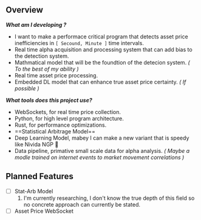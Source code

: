 ## Overview

***What am I developing ?***
+ I want to make a performace critical program that detects asset price inefficiencies in `[ Secound, Minute ]` time intervals.
+ Real time alpha acquisition and processing system that can add bias to the detection system.
+ Mathmatical model that will be the foundtion of the detecion system. *( To the best of my ability )*
+ Real time asset price processing.
+ Embedded DL model that can enhance true asset price certainty. *( If possible )*

***What tools does this project use?***
+ WebSockets, for real time price collection.
+ Python, for high level program architecture.
+ Rust, for performance optimizations.
+ ==Statistical Arbitrage Model==
+ Deep Learning Model, mabey I can make a new variant that is speedy like Nivida NGP 🧠
+ Data pipeline, primative small scale data for alpha analysis. *( Maybe a modle trained on internet events to market movement correlations )*


## Planned Features

+ [ ] Stat-Arb Model
  1. I'm currently researching, I don't know the true depth of this field so no concrete approach can currently be stated.
+ [ ] Asset Price WebSocket 
